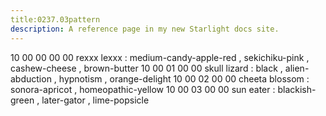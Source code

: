 ```yaml
---
title:0237.03pattern
description: A reference page in my new Starlight docs site.
---
```

10 00 00 00 00 rexxx lexxx   : medium-candy-apple-red , sekichiku-pink , cashew-cheese , brown-butter
10 00 01 00 00 skull lizard   : black , alien-abduction , hypnotism , orange-delight
10 00 02 00 00 cheeta blossom   : sonora-apricot , homeopathic-yellow
10 00 03 00 00 sun eater   : blackish-green , later-gator , lime-popsicle